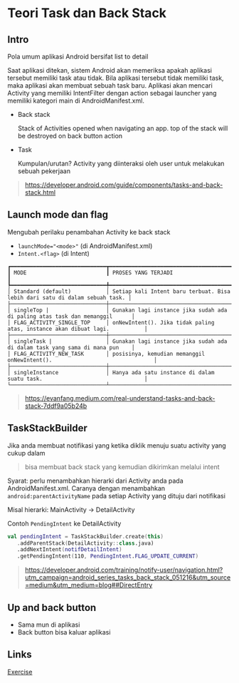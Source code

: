 # Teori Task dan Back Stack

## Intro

Pola umum aplikasi Android bersifat list to detail

Saat aplikasi ditekan, sistem Android akan memeriksa apakah aplikasi tersebut memiliki task atau tidak.
Bila aplikasi tersebut tidak memiliki task, maka aplikasi akan membuat sebuah task baru.
Aplikasi akan mencari Activity yang memiliki IntentFilter dengan action sebagai launcher yang memiliki kategori main di AndroidManifest.xml.

- Back stack

  Stack of Activities opened when navigating an app. top of the stack will be destroyed on back button action

- Task

  Kumpulan/urutan? Activity yang diinteraksi oleh user untuk melakukan sebuah pekerjaan

> https://developer.android.com/guide/components/tasks-and-back-stack.html

## Launch mode dan flag

Mengubah perilaku penambahan Activity ke back stack

- `launchMode="<mode>"` (di AndroidManifest.xml)
- `Intent.<flag>` (di Intent)

```
┏━━━━━━━━━━━━━━━━━━━━━━━━━━━━━━┳━━━━━━━━━━━━━━━━━━━━━━━━━━━━━━━━━━━━━━━━━━━━━━━━━━━━━━━━━━━━━━━━━━━━━━━━━━━━━┓
┃ MODE                         ┃ PROSES YANG TERJADI                                                         ┃
┡━━━━━━━━━━━━━━━━━━━━━━━━━━━━━━╇━━━━━━━━━━━━━━━━━━━━━━━━━━━━━━━━━━━━━━━━━━━━━━━━━━━━━━━━━━━━━━━━━━━━━━━━━━━━━┩
│ Standard (default)           │ Setiap kali Intent baru terbuat. Bisa lebih dari satu di dalam sebuah task. │
├──────────────────────────────┼─────────────────────────────────────────────────────────────────────────────┤
│ singleTop |                  │ Gunakan lagi instance jika sudah ada di paling atas task dan memanggil      │
│ FLAG_ACTIVITY_SINGLE_TOP     │ onNewIntent(). Jika tidak paling atas, instance akan dibuat lagi.           │
├──────────────────────────────┼─────────────────────────────────────────────────────────────────────────────┤
│ singleTask |                 │ Gunakan lagi instance jika sudah ada di dalam task yang sama di mana pun    │
│ FLAG_ACTIVITY_NEW_TASK       │ posisinya, kemudian memanggil onNewIntent().                                │
├──────────────────────────────┼─────────────────────────────────────────────────────────────────────────────┤
│ singleInstance               │ Hanya ada satu instance di dalam suatu task.                                │
└──────────────────────────────┴─────────────────────────────────────────────────────────────────────────────┘
```

> https://evanfang.medium.com/real-understand-tasks-and-back-stack-7ddf9a05b24b

## TaskStackBuilder

Jika anda membuat notifikasi yang ketika diklik menuju suatu activity yang cukup dalam

> bisa membuat back stack yang kemudian dikirimkan melalui intent

Syarat: perlu menambahkan hierarki dari Activity anda pada AndroidManifest.xml.
Caranya dengan menambahkan `android:parentActivityName` pada setiap Activity yang dituju dari notifikasi

Misal hierarki: MainActivity -> DetailActivity

Contoh `PendingIntent` ke DetailActivity

```kotlin
val pendingIntent = TaskStackBuilder.create(this)
   .addParentStack(DetailActivity::class.java)
   .addNextIntent(notifDetailIntent)
   .getPendingIntent(110, PendingIntent.FLAG_UPDATE_CURRENT)
```

> https://developer.android.com/training/notify-user/navigation.html?utm_campaign=android_series_tasks_back_stack_051216&utm_source=medium&utm_medium=blog##DirectEntry

## Up and back button

- Sama mun di aplikasi
- Back button bisa kaluar aplikasi

## Links

[Exercise](./MyDeepNavigation)

